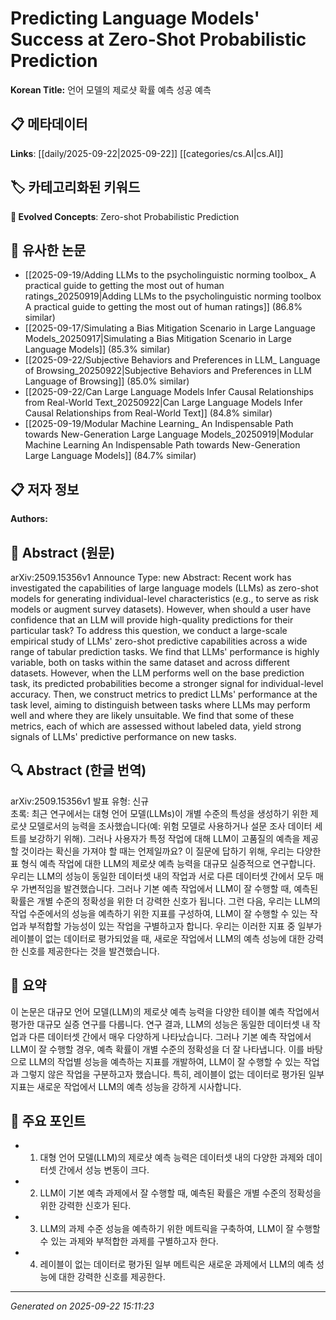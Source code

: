 # Predicting Language Models' Success at Zero-Shot Probabilistic Prediction

**Korean Title:** 언어 모델의 제로샷 확률 예측 성공 예측

## 📋 메타데이터

**Links**: [[daily/2025-09-22|2025-09-22]] [[categories/cs.AI|cs.AI]]

## 🏷️ 카테고리화된 키워드
**🚀 Evolved Concepts**: Zero-shot Probabilistic Prediction

## 🔗 유사한 논문
- [[2025-09-19/Adding LLMs to the psycholinguistic norming toolbox_ A practical guide to getting the most out of human ratings_20250919|Adding LLMs to the psycholinguistic norming toolbox A practical guide to getting the most out of human ratings]] (86.8% similar)
- [[2025-09-17/Simulating a Bias Mitigation Scenario in Large Language Models_20250917|Simulating a Bias Mitigation Scenario in Large Language Models]] (85.3% similar)
- [[2025-09-22/Subjective Behaviors and Preferences in LLM_ Language of Browsing_20250922|Subjective Behaviors and Preferences in LLM Language of Browsing]] (85.0% similar)
- [[2025-09-22/Can Large Language Models Infer Causal Relationships from Real-World Text_20250922|Can Large Language Models Infer Causal Relationships from Real-World Text]] (84.8% similar)
- [[2025-09-19/Modular Machine Learning_ An Indispensable Path towards New-Generation Large Language Models_20250919|Modular Machine Learning An Indispensable Path towards New-Generation Large Language Models]] (84.7% similar)

## 📋 저자 정보

**Authors:** 

## 📄 Abstract (원문)

arXiv:2509.15356v1 Announce Type: new 
Abstract: Recent work has investigated the capabilities of large language models (LLMs) as zero-shot models for generating individual-level characteristics (e.g., to serve as risk models or augment survey datasets). However, when should a user have confidence that an LLM will provide high-quality predictions for their particular task? To address this question, we conduct a large-scale empirical study of LLMs' zero-shot predictive capabilities across a wide range of tabular prediction tasks. We find that LLMs' performance is highly variable, both on tasks within the same dataset and across different datasets. However, when the LLM performs well on the base prediction task, its predicted probabilities become a stronger signal for individual-level accuracy. Then, we construct metrics to predict LLMs' performance at the task level, aiming to distinguish between tasks where LLMs may perform well and where they are likely unsuitable. We find that some of these metrics, each of which are assessed without labeled data, yield strong signals of LLMs' predictive performance on new tasks.

## 🔍 Abstract (한글 번역)

arXiv:2509.15356v1 발표 유형: 신규  
초록: 최근 연구에서는 대형 언어 모델(LLMs)이 개별 수준의 특성을 생성하기 위한 제로샷 모델로서의 능력을 조사했습니다(예: 위험 모델로 사용하거나 설문 조사 데이터 세트를 보강하기 위해). 그러나 사용자가 특정 작업에 대해 LLM이 고품질의 예측을 제공할 것이라는 확신을 가져야 할 때는 언제일까요? 이 질문에 답하기 위해, 우리는 다양한 표 형식 예측 작업에 대한 LLM의 제로샷 예측 능력을 대규모 실증적으로 연구합니다. 우리는 LLM의 성능이 동일한 데이터셋 내의 작업과 서로 다른 데이터셋 간에서 모두 매우 가변적임을 발견했습니다. 그러나 기본 예측 작업에서 LLM이 잘 수행할 때, 예측된 확률은 개별 수준의 정확성을 위한 더 강력한 신호가 됩니다. 그런 다음, 우리는 LLM의 작업 수준에서의 성능을 예측하기 위한 지표를 구성하여, LLM이 잘 수행할 수 있는 작업과 부적합할 가능성이 있는 작업을 구별하고자 합니다. 우리는 이러한 지표 중 일부가 레이블이 없는 데이터로 평가되었을 때, 새로운 작업에서 LLM의 예측 성능에 대한 강력한 신호를 제공한다는 것을 발견했습니다.

## 📝 요약

이 논문은 대규모 언어 모델(LLM)의 제로샷 예측 능력을 다양한 테이블 예측 작업에서 평가한 대규모 실증 연구를 다룹니다. 연구 결과, LLM의 성능은 동일한 데이터셋 내 작업과 다른 데이터셋 간에서 매우 다양하게 나타났습니다. 그러나 기본 예측 작업에서 LLM이 잘 수행할 경우, 예측 확률이 개별 수준의 정확성을 더 잘 나타냅니다. 이를 바탕으로 LLM의 작업별 성능을 예측하는 지표를 개발하여, LLM이 잘 수행할 수 있는 작업과 그렇지 않은 작업을 구분하고자 했습니다. 특히, 레이블이 없는 데이터로 평가된 일부 지표는 새로운 작업에서 LLM의 예측 성능을 강하게 시사합니다.

## 🎯 주요 포인트

- 1. 대형 언어 모델(LLM)의 제로샷 예측 능력은 데이터셋 내의 다양한 과제와 데이터셋 간에서 성능 변동이 크다.

- 2. LLM이 기본 예측 과제에서 잘 수행할 때, 예측된 확률은 개별 수준의 정확성을 위한 강력한 신호가 된다.

- 3. LLM의 과제 수준 성능을 예측하기 위한 메트릭을 구축하여, LLM이 잘 수행할 수 있는 과제와 부적합한 과제를 구별하고자 한다.

- 4. 레이블이 없는 데이터로 평가된 일부 메트릭은 새로운 과제에서 LLM의 예측 성능에 대한 강력한 신호를 제공한다.

---

*Generated on 2025-09-22 15:11:23*